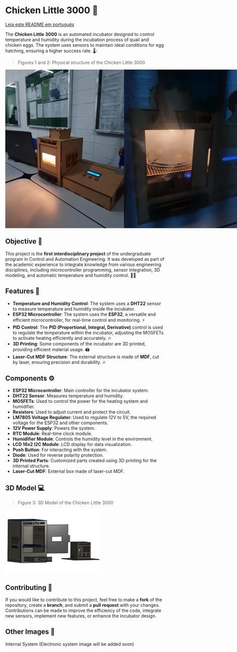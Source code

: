 # Chicken Little 3000 🐣

[Leia este README em português](README_PT-BR.md)

The **Chicken Little 3000** is an automated incubator designed to control temperature and humidity during the incubation process of quail and chicken eggs. The system uses sensors to maintain ideal conditions for egg hatching, ensuring a higher success rate. 🌡️💧

> Figures 1 and 2: Physical structure of the Chicken Little 3000
<div style="display: flex; justify-content: space-around;">
  <img src="assets/images/img_01.jpg" width="400" height="500" />
  <img src="assets/images/img_02.jpg" width="400" height="500" />
</div>

## Objective 🎯

This project is the **first interdisciplinary project** of the undergraduate program in Control and Automation Engineering. It was developed as part of the academic experience to integrate knowledge from various engineering disciplines, including microcontroller programming, sensor integration, 3D modeling, and automatic temperature and humidity control. 🔧📐

## Features 🌟

- **Temperature and Humidity Control**: The system uses a **DHT22** sensor to measure temperature and humidity inside the incubator.
- **ESP32 Microcontroller**: The system uses the **ESP32**, a versatile and efficient microcontroller, for real-time control and monitoring. ⚡
- **PID Control**: The **PID (Proportional, Integral, Derivative)** control is used to regulate the temperature within the incubator, adjusting the MOSFETs to activate heating efficiently and accurately. 🔥
- **3D Printing**: Some components of the incubator are 3D printed, providing efficient material usage. 🖨️
- **Laser-Cut MDF Structure**: The external structure is made of **MDF**, cut by laser, ensuring precision and durability. 🔥

## Components ⚙️

- **ESP32 Microcontroller**: Main controller for the incubator system.
- **DHT22 Sensor**: Measures temperature and humidity.
- **MOSFETs**: Used to control the power for the heating system and humidifier.
- **Resistors**: Used to adjust current and protect the circuit.
- **LM7805 Voltage Regulator**: Used to regulate 12V to 5V, the required voltage for the ESP32 and other components.
- **12V Power Supply**: Powers the system.
- **RTC Module**: Real-time clock module.
- **Humidifier Module**: Controls the humidity level in the environment.
- **LCD 16x2 I2C Module**: LCD display for data visualization.
- **Push Button**: For interacting with the system.
- **Diode**: Used for reverse polarity protection.
- **3D Printed Parts**: Customized parts created using 3D printing for the internal structure.
- **Laser-Cut MDF**: External box made of laser-cut MDF.

## 3D Model 💻

> Figure 3: 3D Model of the Chicken Little 3000
<img src="assets/images/img_03.png" width="300" height="200" />

## Contributing 🤝

If you would like to contribute to this project, feel free to make a **fork** of the repository, create a **branch**, and submit a **pull request** with your changes. Contributions can be made to improve the efficiency of the code, integrate new sensors, implement new features, or enhance the incubator design.

## Other Images 📸
Internal System
(Electronic system image will be added soon)
